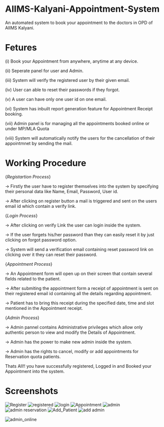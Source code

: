 # AIIMS-Kalyani-Appointment-System
An automated system to book your appointment to the doctors in OPD of AIIMS Kalyani.
# Fetures

(i) Book your Appointment from anywhere, anytime at any device.

(ii) Seperate panel for user and Admin.

(iii) System will verify the registered user by their given email.

(iv) User can able to reset their passwords if they forgot.

(v) A user can have only one user id on one email.

(vi) System has inbuilt report generation feature for Appointment Receipt booking.

(vii) Admin panel is for managing all the appointments booked online or under MP/MLA Quota

(viii) System will automatically notify the users for the cancellation of their appointmnet by sending the mail.

# Working Procedure

{_Registartion Process_}

-> Firstly the user have to register themselves into the system by specifying their personal data like Name, Email, Password, User id.

-> After clicking on register button a mail is triggered and sent on the users email id which contain a verify link.

{_Login Process_}

-> After clicking on verify Link the user can login inside the system.

-> If the user forgets his/her password than they can easily reset it by just clicking on forgot password option.

-> System will send a verification email containing reset password link on clicking over it they can reset their password.

{_Appointment Process_}

-> An Appointment form will open up on their screen that contain several fields related to the patient.

-> After submiting the appointment form a receipt of appointment is sent on their registered email id containing all the details regarding appointment.

-> Patient has to bring this receipt during the specified date, time and slot mentioned in the Appointment receipt.

{_Admin Process_}

-> Admin pannel contains Administrative privileges which allow only authentic person to view and modify the Details of Appointment.

-> Admin has the power to make new admin inside the system. 

-> Admin has the rights to cancel, modify or add appointments for Reservation quota patients.

Thats All!! you have successfully registered, Logged in and Booked your Appointment into the system.

# Screenshots

![Register](https://github.com/Reddeadhacker2/AIIMS-Kalyani-Appointment-System/assets/87486118/6f94aede-9188-45fe-9116-173f2ec0a793)
![registered](https://github.com/Reddeadhacker2/AIIMS-Kalyani-Appointment-System/assets/87486118/c64614cb-50b4-48c1-89b5-0a35dda94137)
![login](https://github.com/Reddeadhacker2/AIIMS-Kalyani-Appointment-System/assets/87486118/45988eaf-ef39-41dd-8121-606c0eaaeaad)
![Appointment](https://github.com/Reddeadhacker2/AIIMS-Kalyani-Appointment-System/assets/87486118/68cb6b36-4dcb-487b-b89d-0512b15a4994)
![admin](https://github.com/Reddeadhacker2/AIIMS-Kalyani-Appointment-System/assets/87486118/f7113ab1-9472-42e0-ac42-8cd501a3882e)
![admin reservation](https://github.com/Reddeadhacker2/AIIMS-Kalyani-Appointment-System/assets/87486118/92eaa6ca-86fa-4e02-9121-11efeeb2a2f4)
![Add_Patient](https://github.com/Reddeadhacker2/AIIMS-Kalyani-Appointment-System/assets/87486118/80155d1d-d4c3-4b34-9787-6d5b4b3085e0)
![add admin](https://github.com/Reddeadhacker2/AIIMS-Kalyani-Appointment-System/assets/87486118/4689493a-6b2d-48bd-82cd-cd2edab0685a)

![admin_online](https://github.com/Reddeadhacker2/AIIMS-Kalyani-Appointment-System/assets/87486118/c5569a24-03e2-43ec-9bcd-d1bf6e2a150c)
